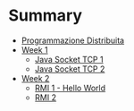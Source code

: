 # Summary

- [Programmazione Distribuita](README.md)
- [Week 1]()
  - [Java Socket TCP 1]()
  - [Java Socket TCP 2]()
- [Week 2]()
  - [RMI 1 - Hello World](01-intro/RMI.md)
  - [RMI 2]()

